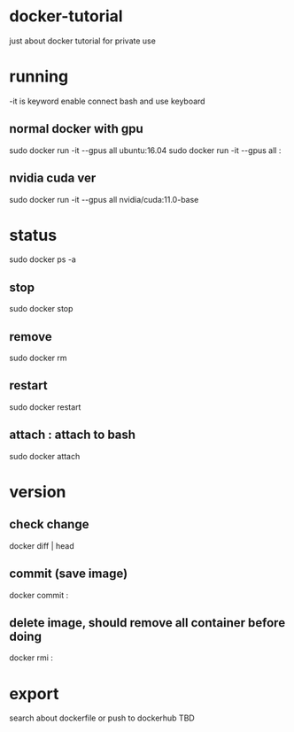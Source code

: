 # docker-tutorial
just about docker tutorial for private use

# running

-it  is keyword enable connect bash and use keyboard

## normal docker with gpu
sudo docker run -it --gpus all ubuntu:16.04
sudo docker run -it --gpus all <name>:<tag>

## nvidia cuda ver
sudo docker run -it --gpus all nvidia/cuda:11.0-base

# status
sudo docker ps -a

## stop
sudo docker stop <container id>

## remove
sudo docker rm <container id>

## restart
sudo docker restart <container id>

## attach : attach to bash
sudo docker attach <container id>

# version

## check change
docker diff <container id> | head

## commit (save image)
docker commit <container id> <name>:<tag>

## delete image, should remove all container before doing
docker rmi <name>:<tag>


# export

search about dockerfile or push to dockerhub
TBD
